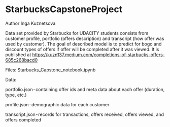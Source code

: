 # StarbucksCapstoneProject

Author Inga Kuznetsova

Data set provided by Starbucks for UDACITY students consists from customer profile, portfolio (offers description) and transcript (how offer was used by customer). The goal of described model is to predict for bogo and discount types of offers if offer will be completed after it was viewed. It is published at https://kuzn137.medium.com/completions-of-starbucks-offers-685c268bacd0

Files: Starbucks_Capstone_notebook.ipynb

Data:

portfolio.json - containing offer ids and meta data about each offer (duration, type, etc.)

profile.json - demographic data for each customer

transcript.json - records for transactions, offers received, offers viewed, and offers completed